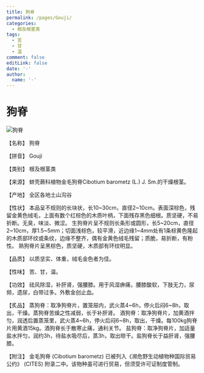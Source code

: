 ```yaml
---
title: 狗脊
permalink: /pages/Gouji/
categories: 
  - 根及根茎类
tags: 
  - 苦
  - 甘
  - 温
comment: false
editLink: false
date: '·'
author: 
  name: '·'
---
```

# 狗脊

![狗脊](https://sys01.lib.hkbu.edu.hk/cmed/mmid/images/B00064.jpg)

<!-- more -->
【名称】	狗脊	

【拼音】	Gouji

【类别】	根及根茎类

【来源】	蚌壳蕨科植物金毛狗脊Cibotium barometz (L.) J. Sm.的干燥根茎。

【产地】	全区各地土山沟谷

【性状】	本品呈不规则的长块状，长10~30cm，直径2~10cm。表面深棕色，残留金黄色绒毛，上面有数个红棕色的木质叶柄，下面残存黑色细根。质坚硬，不易折断。无臭，味淡、微涩。
生狗脊片呈不规则长条形或圆形，长5~20cm，直径2~10cm，厚1.5~5mm；切面浅棕色，较平滑，近边缘1~4mm处有1条棕黄色隆起的木质部环纹或条纹，边缘不整齐，偶有金黄色绒毛残留；质脆，易折断，有粉性。
熟狗脊片呈黑棕色，质坚硬，木质部有环纹明显。

【品质】	以质坚实、体重，绒毛金色者为佳。

【性味】	苦、甘，温。

【功效】	祛风除湿，补肝肾，强腰膝。用于风湿痹痛，腰膝酸软，下肢无力，尿频，遗尿，白带过多。外敷金创止血。

【炙品】	蒸狗脊：取净狗脊片，置笼屉内，武火蒸4~6h，停火后闷6~8h，取出，干燥。蒸狗脊苦燥之性减弱，长于补肝肾。
酒狗脊：取净狗脊片，加黄酒拌匀，润透后置蒸笼里，武火蒸4~6h，停火后闷6~8h，取出，干燥。每100kg狗脊片用黄酒15kg。酒狗脊长于散寒止痛，通利关节。
盐狗脊：取净狗脊片，加适量盐水拌匀，润约3h，待盐水吸尽后，蒸3h，取出晾干。盐狗脊长于益肝肾，强腰膝。

【附注】	金毛狗脊 (Cibotium barometz) 已被列入《濒危野生动植物种国际贸易公约》 (CITES) 附录二中。该物种虽可进行贸易，但须受许可证制度管制。